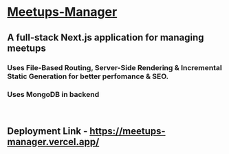 # [Meetups-Manager](https://meetups-manager.vercel.app/)

## A full-stack Next.js application for managing meetups
### Uses File-Based Routing, Server-Side Rendering & Incremental Static Generation for better perfomance & SEO.
### Uses MongoDB in backend

<br>

## Deployment Link - https://meetups-manager.vercel.app/
